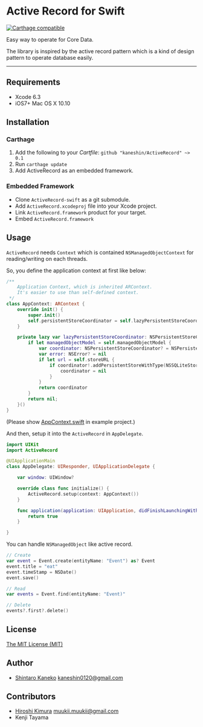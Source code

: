 # Active Record for Swift

[![Carthage compatible](https://img.shields.io/badge/Carthage-compatible-4BC51D.svg?style=flat)](https://github.com/Carthage/Carthage)

Easy way to operate for Core Data.


The library is inspired by the active record pattern which is a kind of design pattern to operate database easily.

----

## Requirements

- Xcode 6.3
- iOS7+ Mac OS X 10.10

## Installation

### Carthage

1. Add the following to your *Cartfile*: `github "kaneshin/ActiveRecord" ~> 0.1`
2. Run `carthage update`
3. Add ActiveRecord as an embedded framework.

### Embedded Framework

- Clone `ActiveRecord-swift` as a git submodule.
- Add `ActiveRecord.xcodeproj` file into your Xcode project.
- Link `ActiveRecord.framework` product for your target.
- Embed `ActiveRecord.framework`

## Usage

`ActiveRecord` needs `Context` which is contained `NSManagedObjectContext` for reading/writing on each threads.

So, you define the application context at first like below:

```swift
/**
    Application Context, which is inherited ARContext.
    It's easier to use than self-defined context.
 */
class AppContext: ARContext {
    override init() {
        super.init()
        self.persistentStoreCoordinator = self.lazyPersistentStoreCoordinator
    }

    private lazy var lazyPersistentStoreCoordinator: NSPersistentStoreCoordinator? = {
        if let managedObjectModel = self.managedObjectModel {
            var coordinator: NSPersistentStoreCoordinator? = NSPersistentStoreCoordinator(managedObjectModel: managedObjectModel)
            var error: NSError? = nil
            if let url = self.storeURL {
                if coordinator!.addPersistentStoreWithType(NSSQLiteStoreType, configuration: nil, URL: url, options: nil, error: &error) == nil {
                    coordinator = nil
                }
            }
            return coordinator
        }
        return nil;
    }()
}
```

(Please show [AppContext.swift](https://github.com/kaneshin/ActiveRecord/blob/master/Example/Example%20Swift/AppContext.swift) in example project.)

And then, setup it into the `ActiveRecord` in `AppDelegate`.

```swift
import UIKit
import ActiveRecord

@UIApplicationMain
class AppDelegate: UIResponder, UIApplicationDelegate {

    var window: UIWindow?

    override class func initialize() {
        ActiveRecord.setup(context: AppContext())
    }

    func application(application: UIApplication, didFinishLaunchingWithOptions launchOptions: [NSObject: AnyObject]?) -> Bool {
        return true
    }

}
```


You can handle `NSManagedObject` like active record.

```swift
// Create
var event = Event.create(entityName: "Event") as? Event
event.title = "eat"
event.timeStamp = NSDate()
event.save()

// Read
var events = Event.find(entityName: "Event)"

// Delete
events?.first?.delete()
```

## License

[The MIT License (MIT)](http://kaneshin.mit-license.org/)

## Author

- [Shintaro Kaneko](https://github.com/kaneshin) <kaneshin0120@gmail.com>

## Contributors

- [Hiroshi Kimura](https://github.com/muukii0803) <muukii.muukii@gmail.com>
- Kenji Tayama

